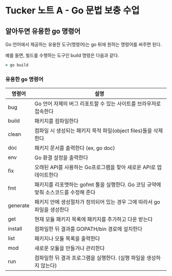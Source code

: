 # Tucker 노트 A - Go 문법 보충 수업

## 알아두면 유용한 go 명령어

Go 언어에서 제공하는 유용한 도구(명령어)는 go 뒤에 원하는 명령어를 써주면 된다.

예를 들면, 빌드를 수행하는 도구인 build 명령은 다음과 같다.
```cmd
> go build
```

### 유용한 go 명령어
| 명령어 | 설명 |
| --- | --- |
| bug | Go 언어 자체의 버그 리포트할 수 있는 사이트를 브라우저로 접속한다 |
| build | 패키지를 컴파일한다 |
| clean | 컴파일 시 생성되는 패키지 목적 파일(object files)들을 삭제한다 |
| doc | 패키지 문서를 출력한다 (ex, go doc) |
| env | Go 환결 설정을 출력한다 |
| fix | 오래된 API를 사용하는 Go프로그램을 찾아 새로운 API로 업데이트한다 |
| fmt | 패키지를 리포멧하는 gofmt 툴을 실행한다. Go 코딩 규약에 맞춰 소스코드를 수정해 준다 |
| generate | 패키지 안에 생성절차가 정의되어 있는 경우 그에 따라서 go 파일을 생성한다 |
| get | 현재 모듈 패키지 목록에 패키지를 추가하고 다운 받는다 |
| install | 컴파일한 뒤 결과를 GOPATH/bin 경로에 설치한다 |
| list | 패키지나 모듈 목록을 출력한다 |
| mod | 새로운 모듈을 만들거나 관리한다 |
| run | 컴파일한 뒤 결과 프로그램을 실행한다. (실행 파일을 생성하지 않는다) |
